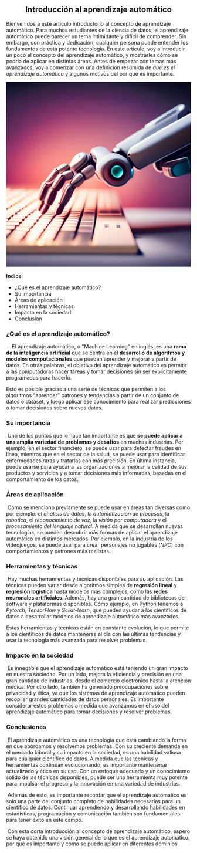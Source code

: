 

## <center>Introducción al aprendizaje automático</center>

<p>Bienvenidos a este articulo introductorio al concepto de aprendizaje automático. Para muchos estudiantes 
de la ciencia de datos, el aprendizaje automático puede parecer un tema intimidante y difícil de comprender. Sin embargo, con práctica y dedicación, cualquier persona puede entender los fundamentos de esta potente tecnología. En este articulo, voy a introducir un poco el concepto del aprendizaje automático, y mostrarles cómo se podría de aplicar en distintas áreas. Antes de empezar con temas más avanzados, voy a comenzar con una definición resumida de <i>qué es el aprendizaje automático</i> y algunos motivos del por qué es importante.</p>

<center><img src= "https://raw.githubusercontent.com/emanuelbe1/introduccion_a_ML/main/img/EB_2023-10-13_18.37.45.jpg" alt = "Imagen de una mano robotica escribiendo en un teclado, en primer plano" width=600></img></center>

<b>Indice</b>

- ¿Qué es el aprendizaje automático?
- Su importancia
- Áreas de aplicación
- Herramientas y técnicas
- Impacto en la sociedad
- Conclusión


### <b>¿Qué es el aprendizaje automático?</b>

<p>&nbsp;&nbsp;&nbsp;&nbsp;El aprendizaje automático, o "Machine Learning" en inglés, es una <b>rama de la inteligencia artificial</b> que se centra en el <b>desarrollo de algoritmos y modelos computacionales</b> que puedan aprender y mejorar a partir de datos. En otras palabras, el objetivo del aprendizaje automático es permitir a las computadoras hacer tareas y tomar decisiones sin ser explícitamente programadas para hacerlo.</p>
<p>Esto es posible gracias a una serie de técnicas que permiten a los algoritmos "aprender" patrones y tendencias a partir de un conjunto de datos o dataset, y luego aplicar ese conocimiento para realizar predicciones o tomar decisiones sobre nuevos datos.</p>

### <b>Su importancia</b>
<p>&nbsp;Uno de los puntos que lo hace tan importante es que <b>se puede aplicar a una amplia variedad de problemas y desafíos</b> en muchas industrias. Por ejemplo, en el sector financiero, se puede usar para detectar fraudes en línea, mientras que en el sector de la salud, se puede usar para identificar enfermedades raras y tratarlas con más precisión. En última instancia, puede usarse para ayudar a las organizaciones a mejorar la calidad de sus productos y servicios y a tomar decisiones más informadas, basadas en el comportamiento de los datos.</p>

### <b>Áreas de aplicación</b>
<p>&nbsp;Cómo se menciono previamente se puede usar en áreas tan diversas como por ejemplo: el <i>análisis de datos</i>, la <i>automatización de procesos</i>, la <i>robotica</i>, el <i>reconocimiento de voz</i>, la <i>visión por computadora</i> y el <i>procesamiento del lenguaje natural</i>. A medida que se desarrollan nuevas tecnologías, se pueden descubrir más formas de aplicar el aprendizaje automático en distintos mercados. Por ejemplo, en la industria de los videojuegos, se puede usar para crear personajes no jugables (<i>NPC</i>) con comportamientos y patrones más realistas.</p>

### <b>Herramientas y técnicas</b>
<p>&nbsp;Hay muchas herramientas y técnicas disponibles para su aplicación. Las técnicas pueden variar desde algoritmos simples de <b>regresión lineal</b> y <b>regresión logística</b> hasta modelos más complejos, como las <b>redes neuronales artificiales</b>. Además, hay una gran cantidad de bibliotecas de software y plataformas disponibles. Cómo ejemplo, en Python tenemos a <i>Pytorch</i>, <i>TensorFlow</i> y <i>Scikit-learn</i>, que pueden ayudar a los científicos de datos a desarrollar modelos de aprendizaje automático más avanzados.</p>
<p>Estas herramientas y técnicas están en constante evolución, lo que permite a los científicos de datos mantenerse al día con las últimas tendencias y usar la tecnología más avanzada para resolver problemas.</p>

### <b>Impacto en la sociedad</b>
<p>&nbsp;Es innegable que el aprendizaje automático está teniendo un gran impacto en nuestra sociedad. Por un lado, mejora la eficiencia y precisión en una gran cantidad de industrias, desde el comercio electrónico hasta la atención médica. Por otro lado, también ha generado preocupaciones sobre privacidad y ética, ya que los sistemas de aprendizaje automático pueden recopilar grandes cantidades de datos personales. Es importante considerar estos problemas a medida que avanzamos en el uso del aprendizaje automático para tomar decisiones y resolver problemas.</p>

### <b>Conclusiones</b>
<p>&nbsp;El aprendizaje automático es una tecnología que está cambiando la forma en que abordamos y resolvemos problemas. Con su creciente demanda en el mercado laboral y su impacto en la sociedad, es una habilidad valiosa para cualquier científico de datos. A medida que las técnicas y herramientas continúan evolucionando, es importante mantenerse actualizado y ético en su uso. Con un enfoque adecuado y un conocimiento sólido de las técnicas disponibles, puede ser una herramienta muy potente para impulsar el progreso y la innovación en una variedad de industrias.</p>

<p>&nbsp;Además de esto, es importante recordar que el aprendizaje automático es solo una parte del conjunto completo de habilidades necesarias para un científico de datos. Continuar aprendiendo y desarrollando habilidades en estadísticas, programación y comunicación también son fundamentales para tener éxito en este campo.</p>

<p>&nbsp;Con esta corta introducción al concepto de aprendizaje automático, espero se haya obtenido una visión general de lo que es el aprendizaje automático, por qué es importante y cómo se puede aplicar en diferentes dominios.</p>
